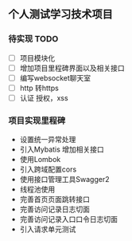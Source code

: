 ## 个人测试学习技术项目
### 待实现 TODO
-[ ] 项目模块化
-[ ] 增加项目里程碑界面以及相关接口
-[ ] 编写websocket聊天室
-[ ] http 转https
-[ ] 认证 授权，xss
### 项目实现里程碑
- 设置统一异常处理
- 引入Mybatis 增加相关接口
- 使用Lombok
- 引入跨域配置cors
- 使用接口管理工具Swagger2
- 线程池使用
- 完善首页页面跳转接口
- 完善访问记录日志切面
- 完善访问记录入口口令日志切面
- 引入请求单元测试
